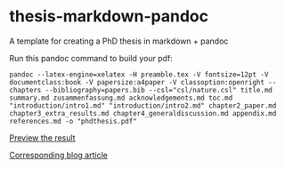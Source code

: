 thesis-markdown-pandoc
======================

A template for creating a PhD thesis in markdown + pandoc

Run this pandoc command to build your pdf:

```
pandoc --latex-engine=xelatex -H preamble.tex -V fontsize=12pt -V documentclass:book -V papersize:a4paper -V classoption:openright --chapters --bibliography=papers.bib --csl="csl/nature.csl" title.md summary.md zusammenfassung.md acknowledgements.md toc.md "introduction/intro1.md" "introduction/intro2.md" chapter2_paper.md chapter3_extra_results.md chapter4_generaldiscussion.md appendix.md references.md -o "phdthesis.pdf"

```

[Preview the result](https://www.dropbox.com/s/nl7a2n6khdg8m4p/phdthesis.pdf)


[Corresponding blog article](http://chiakaivalya.wordpress.com/2014/04/23/using-markdown-pandoc-to-write-my-biology-phd-thesis/)
